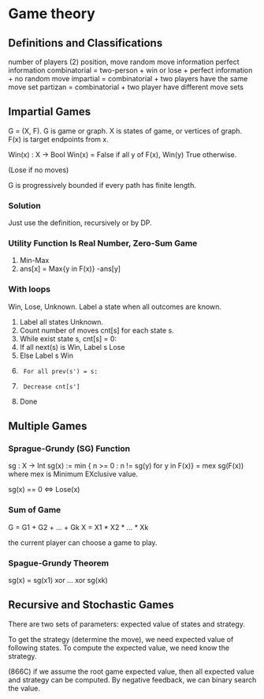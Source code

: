 # Game theory
## Definitions and Classifications
number of players (2)
position, move
random move
information
perfect information
combinatorial = two-person + win or lose + perfect information + no random move
impartial = combinatorial + two players have the same move set
partizan = combinatorial + two player have different move sets


## Impartial Games
G = (X, F).
G is game or graph.
X is states of game, or vertices of graph.
F(x) is target endpoints from x.

Win(x) : X -> Bool
Win(x) = False if all y of F(x), Win(y)
         True otherwise.

(Lose if no moves)

G is progressively bounded if every path has finite length.

### Solution
Just use the definition, recursively or by DP.

### Utility Function Is Real Number, Zero-Sum Game
1. Min-Max
2. ans[x] = Max{y in F(x)} -ans[y]


### With loops
Win, Lose, Unknown.
Label a state when all outcomes are known.

1. Label all states Unknown.
2. Count number of moves cnt[s] for each state s.
3. While exist state s, cnt[s] = 0:
4. 	If all next(s) is Win, Label s Lose
5. 	Else Label s Win
6.  	For all prev(s') = s:
7.		Decrease cnt[s']
8. Done

## Multiple Games
### Sprague-Grundy (SG) Function
sg : X -> Int
sg(x) :=  min { n >= 0 : n != sg(y) for y in F(x)}
      = mex sg(F(x))
where mex is Minimum EXclusive value.

sg(x) == 0 <=> Lose(x)

### Sum of Game
G = G1 + G2 + ... + Gk
X = X1 * X2 * ... * Xk

the current player can choose a game to play.

### Spague-Grundy Theorem
sg(x) = sg(x1) xor ... xor sg(xk)

## Recursive and Stochastic Games
There are two sets of parameters: expected value of states and strategy.

To get the strategy (determine the move), we need expected value of following states.
To compute the expected value, we need know the strategy.

(866C)
if we assume the root game expected value, then all expected value and strategy can be computed.
By negative feedback, we can binary search the value.

